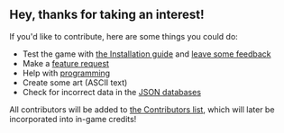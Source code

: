 ## Hey, thanks for taking an interest!

If you'd like to contribute, here are some things you could do:

- Test the game with [the Installation guide](https://github.com/Pokemon-PythonRed/Pokemon-PythonRed#installation) and [leave some feedback](https://github.com/Pokemon-PythonRed/Pokemon-PythonRed/discussions)
- Make a [feature request](https://github.com/Pokemon-PythonRed/Pokemon-PythonRed/issues/new/choose)
- Help with [programming](https://github.com/Pokemon-PythonRed/Pokemon-PythonRed/tree/master/app)
- Create some art (ASCII text)
- Check for incorrect data in the [JSON databases](https://github.com/Pokemon-PythonRed/Pokemon-PythonRed/tree/master/app)

All contributors will be added to [the Contributors list](https://github.com/Pokemon-PythonRed/Pokemon-PythonRed#contributors), which will later be incorporated into in-game credits!

